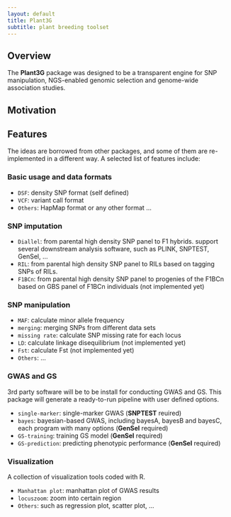 ```yaml
---
layout: default
title: Plant3G
subtitle: plant breeding toolset
---
```


## Overview

The **Plant3G** package was designed to be a transparent engine for SNP manipulation, NGS-enabled genomic selection and genome-wide association studies.

## Motivation



## Features

The ideas are borrowed from other packages, and some of them are
re-implemented in a different way. A selected list of features
include:


### Basic usage and data formats <a id="basic"></a>
   - `DSF`: density SNP format (self defined)
   - `VCF`: variant call format
   - `Others`: HapMap format or any other format ...

 
### SNP imputation <a id="impute"></a>
   - `Diallel`: from parental high density SNP panel to F1 hybrids. support several downstream analysis software, such as PLINK, SNPTEST, GenSel, ... 
   - `RIL`: from parental high density SNP panel to RILs based on tagging SNPs of RILs.
   - `F1BCn`: from parental high density SNP panel to progenies of the F1BCn based on GBS panel of F1BCn individuals (not implemented yet)

    
### SNP manipulation  <a id="manipulation"></a>
   - `MAF`: calculate minor allele frequency
   - `merging`: merging SNPs from different data sets
   - `missing rate`: calculate SNP missing rate for each locus
   - `LD`: calculate linkage disequilibrium (not implemented yet)
   - `Fst`: calculate Fst (not implemented yet)
   - `Others`: ...


### GWAS and GS  <a id="manipulation"></a>
3rd party software will be to be install for conducting GWAS and GS. This package will generate a ready-to-run pipeline with user defined options.
   - `single-marker`: single-marker GWAS (**SNPTEST** reuired)
   - `bayes`: bayesian-based GWAS, including bayesA, bayesB and bayesC, each program with many options (**GenSel** required)
   - `GS-training`: training GS model (**GenSel** required)
   - `GS-prediction`: predicting phenotypic performance (**GenSel** required)
   

### Visualization <a id="manipulation"></a>
A collection of visualization tools coded with R.
   - `Manhattan plot`: manhattan plot of GWAS results
   - `locuszoom`: zoom into certain region
   - `Others`: such as regression plot, scatter plot, ...

